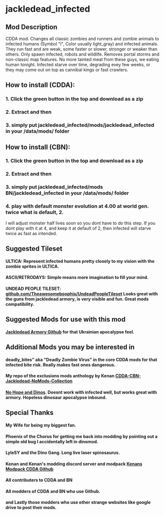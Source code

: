 # jackledead_infected
## Mod Description
CDDA mod. Changes all classic zombies and runners and zombie animals to infected humans (Symbol "I", Color usually light_gray) and infected animals. They run fast and are weak, some faster or slower, stronger or weaker than others. Only spawn infected, robots and wildlife. Removes portal storms and non-classic map features. No more tainted meat from these guys, we eating human tonight. Infected starve over time, degrading evey few weeks, or they may come out on top as cannibal kings or fast crawlers.

## How to install (CDDA):
### 1. Click the green button in the top and download as a zip
### 2. Extract and then
### 3. simply put jackledead_infected/mods/jackledead_infected in your /data/mods/ folder

## How to install (CBN):
### 1. Click the green button in the top and download as a zip
### 2. Extract and then
### 3. simply put jackledead_infected/mods BN/jackledead_infected in your /data/mods/ folder
### 4. play with default monster evolution at 4.00 at world gen. twice what is default, 2. 
I will adjust monster half lives soon so you dont have to do this step. If you dont play with it at 4, and keep it at default of 2, then infected will starve twice as fast as intended.

## Suggested Tileset
#### ULTICA: Represent infected humans pretty closely to my vision with the zombie sprites in ULTICA.
#### ASCII/RETRODAYS: Simple means more imagination to fill your mind.
#### UNDEAD PEOPLE TILESET: [github.com/Theawesomeboophis/UndeadPeopleTileset](https://github.com/Theawesomeboophis/UndeadPeopleTileset) Looks great with the guns from jackledead armory, is very visible and fun. Great mods compatibility.

## Suggested Mods for use with this mod
#### [Jackledead Armory Github](https://github.com/jackledead/jackledead_armory) for that Ukrainian apocalypse feel.

## Additional Mods you may be interested in
#### deadly_bites" aka "Deadly Zombie Virus" in the core CDDA mods for that infected bite risk. Really makes fast ones dangerous.
#### My repo of the exclusions mods anthology by Kenan [CDDA-CBN-Jackledead-NoMods-Collection](https://github.com/jackledead/CDDA-CBN-Jackledead-NoMods-Collection)
#### [No Hope and Dinos](https://github.com/jackledead/No-Hope-and-Dinos). Doesnt work with infected well, but works great with armory. Hopeless dinosaur apocalypse inbound.

## Special Thanks
#### My Wife for being my biggest fan.
#### Phoenix of the Chorus for getting me back into modding by pointing out a simple old bug I accidentally left in dinomod.
#### LyleSY and the Dino Gang. Long live laser spinosaurus.
#### Kenan and Kenan's modding discord server and modpack [Kenans Modpack CDDA Github](https://github.com/Kenan2000/CDDA-Structured-Kenan-Modpack)
#### All contributers to CDDA and BN
#### All modders of CDDA and BN who use Github.
#### and Lastly those modders who use other strange websites like google drive to post their mods.

